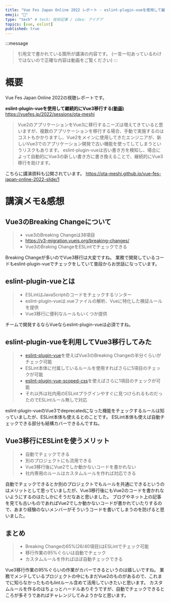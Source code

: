 ```yaml
---
title: "Vue Fes Japan Online 2022 レポート - eslint-plugin-vueを使用して継続的にVue3移行する"
emoji: "🎃"
type: "tech" # tech: 技術記事 / idea: アイデア
topics: [vue, eslint]
published: true
---
```

:::message
> 引用文で書かれている箇所が講演の内容です。
> (一言一句あっているわけではないので正確な内容は動画をご覧ください)
:::

# 概要

Vue Fes Japan Online 2022の視聴レポートです。

**eslint-plugin-vueを使用して継続的にVue3移行する[(動画)](https://www.youtube.com/watch?v=dtD4p89ogKM&t=21916s)**
https://vuefes.jp/2022/sessions/ota-meshi

> Vue2のアプリケーションをVue3に移行するニーズは増えてきていると思いますが、複数のアプリケーションを移行する場合、手動で実施するのはコストもかかりますし、Vue2をメインに使用してきたエンジニアが、新しいVue3でのアプリケーション開発で古い機能を使ってしてしまうというリスクもあります。
eslint-plugin-vueは古い書き方を検知し、場合によって自動的にVue3の新しい書き方に書き換えることで、継続的にVue3移行を助けます。

こちらに講演資料も公開されています。
https://ota-meshi.github.io/vue-fes-japan-online-2022-slide/1

# 講演メモ&感想

## Vue3のBreaking Changeについて
> - vue3のBreaking Changeは38項目
> - https://v3-migration.vuejs.org/breaking-changes/
> - Vue3のBraking ChangeをESLintでチェックできる

Breaking Changeが多いのでVue3移行は大変ですね。
業務で開発しているコードもeslint-plugin-vueでチェックをしていて普段からお世話になっています。


## eslint-plugin-vueとは
> - ESLintはJavaScriptのコードをチェックするリンター
> - eslint-plugin-vueは.vueファイルの解析、Vueに特化した検証ルールを提供
> - Vue3移行に便利なルールもいくつか提供

チームで開発するならVueならeslint-plugin-vueは必須ですね。


## eslint-plugin-vueを利用してVue3移行してみた
> - [eslint-plugin-vue](https://eslint.vuejs.org/)を使えばVue3のBreaking Changeの半分ぐらいがチェック可能
> - ESLint本体に付属しているルールを使用すればさらに5項目のチェックが可能
> - [eslint-plugin-vue-scoped-css](https://future-architect.github.io/eslint-plugin-vue-scoped-css/)を使えばさらに1項目のチェックが可能
> - それ以外は社内用のESLintプラグインやすぐに見つけられるものだったのでESLintルール無しで対応

eslint-plugin-vueのVue3でdeprecatedになった機能をチェックするルールは知っていましたが、ESLint本体も使えるとのことです。
ESLint本体も使えば自動チェックできる部分も結構カバーできるんですね。


## Vue3移行にESLintを使うメリット
> - 自動でチェックできる
> - 別のプロジェクトにも流用できる
> - Vue3移行後にVue2でしか動かないコードを書かれない
> - 社内専用のルールはカスタムルールを作れば対応できる

自動でチェックできるとか別のプロジェクトでもルールを共通にできるというのはメリットとして思っていましたが、Vue3移行後にもVue2のコードを書かれないようにするのはたしかにそうだなあと思いました。
ブログやネット上の記事を見ても古いものであればVue2でしか動かないコードが書かれていたりするので、あまり経験のないメンバーがそういうコードを書いてしまうのを防げると思いました。

## まとめ
> - Breaking Changeの65%(26/40項目)はESLintでチェック可能
> - 移行作業の95%ぐらいは自動でチェック
> - カスタムルールを作ればほぼ自動チェックできる

Vue3移行作業の95%ぐらいの作業がカバーできるというのは嬉しいですね。
業務でメンテしているプロジェクトの中にもまだVue2のものがあるので、これまでに知らなかったものもlintルール含めて活用していきたいと思います。
カスタムルールを作るのはちょっとハードルありそうですが、自動でチェックできるところが多そうであればチャレンジしてみようかなと思います。